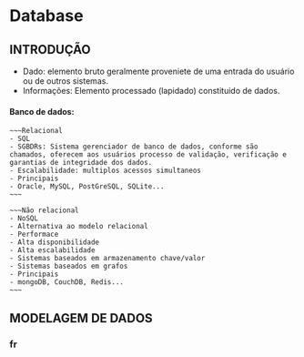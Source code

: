 # Database


##  INTRODUÇÃO
- Dado: elemento bruto geralmente proveniete de uma entrada do usuário ou de outros sistemas.
- Informações: Elemento processado (lapidado) constituido de dados.

#### Banco de dados: 
```
~~~Relacional
- SQL
- SGBDRs: Sistema gerenciador de banco de dados, conforme são chamados, oferecem aos usuários processo de validação, verificação e garantias de integridade dos dados.
- Escalabilidade: multiplos acessos simultaneos
- Principais
- Oracle, MySQL, PostGreSQL, SQLite...
~~~

~~~Não relacional
- NoSQL
- Alternativa ao modelo relacional
- Performace
- Alta disponibilidade
- Alta escalabilidade
- Sistemas baseados em armazenamento chave/valor
- Sistemas baseados em grafos
- Principais
- mongoDB, CouchDB, Redis...
~~~
```		

## MODELAGEM DE DADOS
### fr
